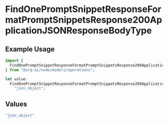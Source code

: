 # FindOnePromptSnippetResponseFormatPromptSnippetsResponse200ApplicationJSONResponseBodyType

## Example Usage

```typescript
import {
  FindOnePromptSnippetResponseFormatPromptSnippetsResponse200ApplicationJSONResponseBodyType,
} from "@orq-ai/node/models/operations";

let value:
  FindOnePromptSnippetResponseFormatPromptSnippetsResponse200ApplicationJSONResponseBodyType =
    "json_object";
```

## Values

```typescript
"json_object"
```
